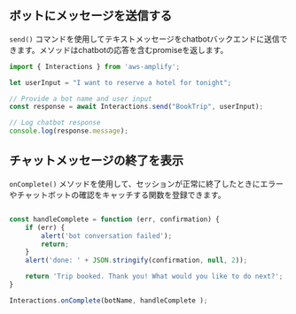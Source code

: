 ## ボットにメッセージを送信する

`send()` コマンドを使用してテキストメッセージをchatbotバックエンドに送信できます。メソッドはchatbotの応答を含むpromiseを返します。

```javascript
import { Interactions } from 'aws-amplify';

let userInput = "I want to reserve a hotel for tonight";

// Provide a bot name and user input
const response = await Interactions.send("BookTrip", userInput);

// Log chatbot response
console.log(response.message);
```

## チャットメッセージの終了を表示

`onComplete()` メソッドを使用して、セッションが正常に終了したときにエラーやチャットボットの確認をキャッチする関数を登録できます。

```javascript

const handleComplete = function (err, confirmation) {
    if (err) {
        alert('bot conversation failed');
        return;
    }
    alert('done: ' + JSON.stringify(confirmation, null, 2));

    return 'Trip booked. Thank you! What would you like to do next?';
}

Interactions.onComplete(botName, handleComplete );
```